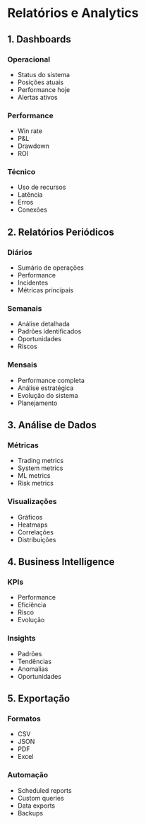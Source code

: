 # Relatórios e Analytics

## 1. Dashboards

### Operacional
- Status do sistema
- Posições atuais
- Performance hoje
- Alertas ativos

### Performance
- Win rate
- P&L
- Drawdown
- ROI

### Técnico
- Uso de recursos
- Latência
- Erros
- Conexões

## 2. Relatórios Periódicos

### Diários
- Sumário de operações
- Performance
- Incidentes
- Métricas principais

### Semanais
- Análise detalhada
- Padrões identificados
- Oportunidades
- Riscos

### Mensais
- Performance completa
- Análise estratégica
- Evolução do sistema
- Planejamento

## 3. Análise de Dados

### Métricas
- Trading metrics
- System metrics
- ML metrics
- Risk metrics

### Visualizações
- Gráficos
- Heatmaps
- Correlações
- Distribuições

## 4. Business Intelligence

### KPIs
- Performance
- Eficiência
- Risco
- Evolução

### Insights
- Padrões
- Tendências
- Anomalias
- Oportunidades

## 5. Exportação

### Formatos
- CSV
- JSON
- PDF
- Excel

### Automação
- Scheduled reports
- Custom queries
- Data exports
- Backups 